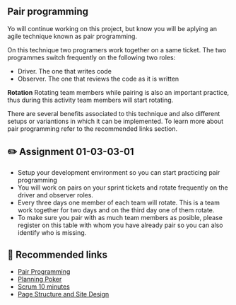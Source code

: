 ## Pair programming

Yo will continue working on this project, but know you will be aplying an agile technique known as pair programming.

On this technique two programers work together on a same ticket. The two programmes switch frequently on the following two roles:

* Driver. The one that writes code
* Observer. The one that reviews the code as it is written

**Rotation**
Rotating team members while pairing is also an important practice, thus during this activity team members will start rotating.

There are several benefits associated to this technique and also different setups or variantions in which it can be implemented. To learn more about pair programming refer to the recommended links section.

## :pencil2: Assignment 01-03-03-01

* Setup your development environment so you can start practicing pair programming
* You will work on pairs on your sprint tickets and rotate frequently on the driver and observer roles.
* Every three days one member of each team will rotate. This is a team work together for two days and on the third day one of them rotate.
* To make sure you pair with as much team members as posible, please register on this table with whom you have already pair so you can also identify who is missing.

  
## :pill: Recommended links

* [Pair Programming](https://www.mountaingoatsoftware.com/blog/advantages-of-the-as-a-user-i-want-user-story-template)
* [Planning Poker](https://www.planningpoker.com/)
* [Scrum 10 minutes](https://www.youtube.com/watch?time_continue=6&v=YFkwhTkrVx8)
* [Page Structure and Site Design](http://webstyleguide.com/wsg3/6-page-structure/3-site-design.html)


